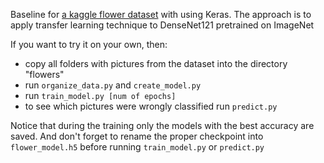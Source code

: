 Baseline for [a kaggle flower dataset](https://www.kaggle.com/alxmamaev/flowers-recognition) with using Keras. The approach is to apply transfer learning technique to DenseNet121 pretrained on ImageNet

If you want to try it on your own, then:

- copy all folders with pictures from the dataset into the directory "flowers"
- run `organize_data.py` and `create_model.py`
- run `train_model.py [num of epochs]`
- to see which pictures were wrongly classified run `predict.py`

Notice that during the training only the models with the best accuracy are saved. And don't forget to rename the proper checkpoint into `flower_model.h5` before running `train_model.py` or `predict.py`
